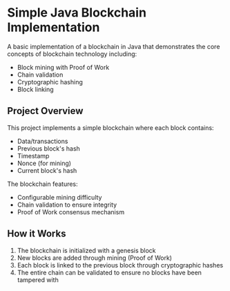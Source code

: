 # Simple Java Blockchain Implementation

A basic implementation of a blockchain in Java that demonstrates the core concepts of blockchain technology including:
- Block mining with Proof of Work
- Chain validation
- Cryptographic hashing
- Block linking

## Project Overview

This project implements a simple blockchain where each block contains:
- Data/transactions
- Previous block's hash
- Timestamp
- Nonce (for mining)
- Current block's hash

The blockchain features:
- Configurable mining difficulty
- Chain validation to ensure integrity
- Proof of Work consensus mechanism

## How it Works

1. The blockchain is initialized with a genesis block
2. New blocks are added through mining (Proof of Work)
3. Each block is linked to the previous block through cryptographic hashes
4. The entire chain can be validated to ensure no blocks have been tampered with
